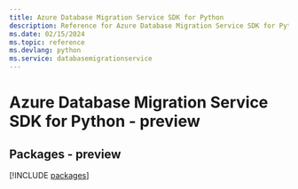 ```yaml
---
title: Azure Database Migration Service SDK for Python
description: Reference for Azure Database Migration Service SDK for Python
ms.date: 02/15/2024
ms.topic: reference
ms.devlang: python
ms.service: databasemigrationservice
---
```

# Azure Database Migration Service SDK for Python - preview
## Packages - preview
[!INCLUDE [packages](database-migration-service-index.md)]